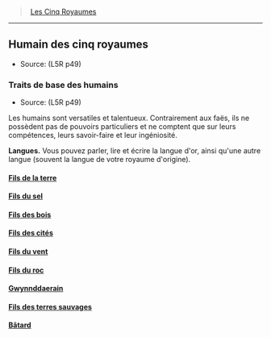 ﻿>  [Les Cinq Royaumes](hd_l5r_index.md)

---


## Humain des cinq royaumes

- Source: (L5R p49)

### Traits de base des humains

- Source: (L5R p49)

Les humains sont versatiles et talentueux. Contrairement aux faës, ils ne possèdent pas de pouvoirs particuliers et ne comptent que sur leurs compétences, leurs savoir-faire et leur ingéniosité.

**Langues.** Vous pouvez parler, lire et écrire la langue d'or, ainsi qu'une autre langue (souvent la langue de votre royaume d'origine).



#### [Fils de la terre](hd_l5r_human_fils_de_la_terre.md)



#### [Fils du sel](hd_l5r_human_fils_du_sel.md)



#### [Fils des bois](hd_l5r_human_fils_des_bois.md)



#### [Fils des cités](hd_l5r_human_fils_des_cites.md)



#### [Fils du vent](hd_l5r_human_fils_du_vent.md)



#### [Fils du roc](hd_l5r_human_fils_du_roc.md)



#### [Gwynnddaerain](hd_l5r_human_gwynnddaerain.md)



#### [Fils des terres sauvages](hd_l5r_human_fils_des_terres_sauvages.md)



#### [Bâtard](hd_l5r_human_batard.md)

